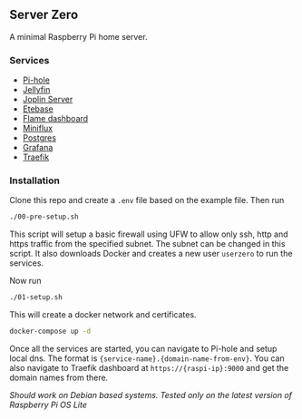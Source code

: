 ## Server Zero
A minimal Raspberry Pi home server.

### Services
- [Pi-hole](https://github.com/pi-hole/pi-hole)
- [Jellyfin](https://github.com/linuxserver/docker-jellyfin)
- [Joplin Server](https://github.com/cvhariharan/joplin-server)
- [Etebase](https://github.com/cvhariharan/etebase)
- [Flame dashboard](https://github.com/pawelmalak/flame)
- [Miniflux](https://github.com/miniflux/v2)
- [Postgres](https://github.com/postgres/postgres)
- [Grafana](https://github.com/grafana/grafana)
- [Traefik](https://github.com/traefik/traefik)

### Installation
Clone this repo and create a `.env` file based on the example file. Then run
```bash
./00-pre-setup.sh
```
This script will setup a basic firewall using UFW to allow only ssh, http and https traffic from the specified subnet. The subnet can be changed in this script. It also downloads Docker and creates a new user 
`userzero` to run the services.

Now run
```bash
./01-setup.sh
```
This will create a docker network and certificates.  

```bash
docker-compose up -d
```

Once all the services are started, you can navigate to Pi-hole and setup local dns. The format is `{service-name}.{domain-name-from-env}`. You can also navigate to Traefik dashboard at `https://{raspi-ip}:9000`
and get the domain names from there.

*Should work on Debian based systems. Tested only on the latest version of Raspberry Pi OS Lite* 
